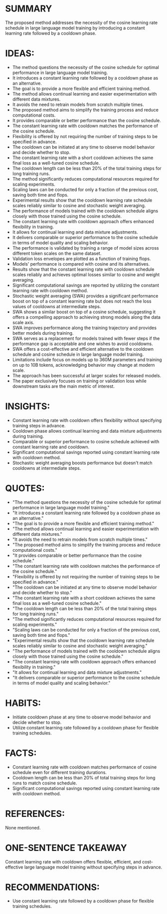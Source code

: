 # SUMMARY
The proposed method addresses the necessity of the cosine learning rate schedule in large language model training by introducing a constant learning rate followed by a cooldown phase.

# IDEAS:
- The method questions the necessity of the cosine schedule for optimal performance in large language model training.
- It introduces a constant learning rate followed by a cooldown phase as an alternative.
- The goal is to provide a more flexible and efficient training method.
- The method allows continual learning and easier experimentation with different data mixtures.
- It avoids the need to retrain models from scratch multiple times.
- The proposed method aims to simplify the training process and reduce computational costs.
- It provides comparable or better performance than the cosine schedule.
- The constant learning rate with cooldown matches the performance of the cosine schedule.
- Flexibility is offered by not requiring the number of training steps to be specified in advance.
- The cooldown can be initiated at any time to observe model behavior and decide whether to stop.
- The constant learning rate with a short cooldown achieves the same final loss as a well-tuned cosine schedule.
- The cooldown length can be less than 20% of the total training steps for long training runs.
- The method significantly reduces computational resources required for scaling experiments.
- Scaling laws can be conducted for only a fraction of the previous cost, saving both time and flops.
- Experimental results show that the cooldown learning rate schedule scales reliably similar to cosine and stochastic weight averaging.
- The performance of models trained with the cooldown schedule aligns closely with those trained using the cosine schedule.
- The constant learning rate with cooldown approach offers enhanced flexibility in training.
- It allows for continual learning and data mixture adjustments.
- It delivers comparable or superior performance to the cosine schedule in terms of model quality and scaling behavior.
- The performance is validated by training a range of model sizes across different token scales on the same dataset.
- Validation loss envelopes are plotted as a function of training flops.
- Models' performance is compared with cosine and its alternatives.
- Results show that the constant learning rate with cooldown schedule scales reliably and achieves optimal losses similar to cosine and weight averaging.
- Significant computational savings are reported by utilizing the constant learning rate with cooldown method.
- Stochastic weight averaging (SWA) provides a significant performance boost on top of a constant learning rate but does not reach the loss values of cooldowns at intermediate steps.
- SWA shows a similar boost on top of a cosine schedule, suggesting it offers a compelling approach to achieving strong models along the data scale axis.
- SWA improves performance along the training trajectory and provides better models during training.
- SWA serves as a replacement for models trained with fewer steps if the performance gap is acceptable and one wishes to avoid cooldowns.
- SWA offers a cost-effective and efficient alternative to the cooldown schedule and cosine schedule in large language model training.
- Limitations include focus on models up to 360M parameters and training on up to 10B tokens, acknowledging behavior may change at modern scale.
- The approach has been successful at larger scales for released models.
- The paper exclusively focuses on training or validation loss while downstream tasks are the main metric of interest.

# INSIGHTS:
- Constant learning rate with cooldown offers flexibility without specifying training steps in advance.
- Cooldown phase allows continual learning and data mixture adjustments during training.
- Comparable or superior performance to cosine schedule achieved with constant learning rate and cooldown.
- Significant computational savings reported using constant learning rate with cooldown method.
- Stochastic weight averaging boosts performance but doesn't match cooldowns at intermediate steps.

# QUOTES:
- "The method questions the necessity of the cosine schedule for optimal performance in large language model training."
- "It introduces a constant learning rate followed by a cooldown phase as an alternative."
- "The goal is to provide a more flexible and efficient training method."
- "The method allows continual learning and easier experimentation with different data mixtures."
- "It avoids the need to retrain models from scratch multiple times."
- "The proposed method aims to simplify the training process and reduce computational costs."
- "It provides comparable or better performance than the cosine schedule."
- "The constant learning rate with cooldown matches the performance of the cosine schedule."
- "Flexibility is offered by not requiring the number of training steps to be specified in advance."
- "The cooldown can be initiated at any time to observe model behavior and decide whether to stop."
- "The constant learning rate with a short cooldown achieves the same final loss as a well-tuned cosine schedule."
- "The cooldown length can be less than 20% of the total training steps for long training runs."
- "The method significantly reduces computational resources required for scaling experiments."
- "Scaling laws can be conducted for only a fraction of the previous cost, saving both time and flops."
- "Experimental results show that the cooldown learning rate schedule scales reliably similar to cosine and stochastic weight averaging."
- "The performance of models trained with the cooldown schedule aligns closely with those trained using the cosine schedule."
- "The constant learning rate with cooldown approach offers enhanced flexibility in training."
- "It allows for continual learning and data mixture adjustments."
- "It delivers comparable or superior performance to the cosine schedule in terms of model quality and scaling behavior."

# HABITS:
- Initiate cooldown phase at any time to observe model behavior and decide whether to stop.
- Utilize constant learning rate followed by a cooldown phase for flexible training schedules.

# FACTS:
- Constant learning rate with cooldown matches performance of cosine schedule even for different training durations.
- Cooldown length can be less than 20% of total training steps for long runs to match cosine schedule.
- Significant computational savings reported using constant learning rate with cooldown method.

# REFERENCES:
None mentioned.

# ONE-SENTENCE TAKEAWAY
Constant learning rate with cooldown offers flexible, efficient, and cost-effective large language model training without specifying steps in advance.

# RECOMMENDATIONS:
- Use constant learning rate followed by a cooldown phase for flexible training schedules.